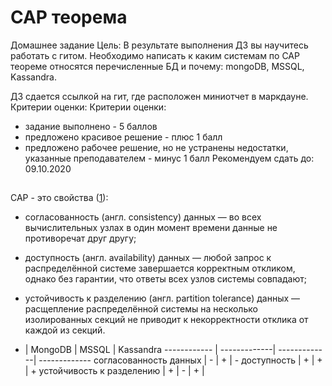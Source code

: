 # CAP теорема

Домашнее задание
Цель: В результате выполнения ДЗ вы научитесь работать с гитом.
Необходимо написать к каким системам по CAP теореме относятся перечисленные БД и почему:
mongoDB, MSSQL, Kassandra.

ДЗ сдается ссылкой на гит, где расположен миниотчет в маркдауне.
Критерии оценки: Критерии оценки:
- задание выполнено - 5 баллов
- предложено красивое решение - плюс 1 балл
- предложено рабочее решение, но не устранены недостатки, указанные преподавателем - минус 1 балл
Рекомендуем сдать до: 09.10.2020



## 

CAP - это свойства ([1](https://ru.wikipedia.org/wiki/Теорема_CAP)):
* согласованность (англ. consistency) данных — во всех вычислительных узлах в один момент времени данные не противоречат друг другу;
* доступность (англ. availability) данных  — любой запрос к распределённой системе завершается корректным откликом, однако без гарантии, что ответы всех узлов системы совпадают;
* устойчивость к разделению (англ. partition tolerance) данных — расщепление распределённой системы на несколько изолированных секций не приводит к некорректности отклика от каждой из секций.


* | MongoDB | MSSQL | Kassandra
------------ | -------------| -------------| -------------
согласованность данных | - | + | -
доступность | + | + | +
устойчивость к разделению | + | - | + | 
